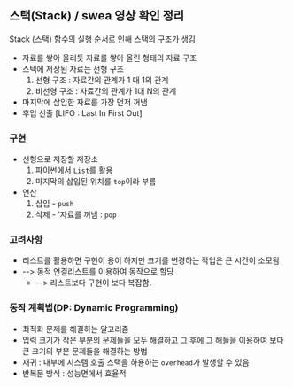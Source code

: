 ## 스택(Stack) / swea 영상 확인 정리

Stack (스택)
함수의 실행 순서로 인해 스택의 구조가 생김

- 자료를 쌓아 올리듯 자료를 쌓아 올린 형태의 자료 구조
- 스택에 저장된 자료는 선형 구조
    1. 선형 구조 : 자료간의 관계가 1 대 1의 관계
    2. 비선형 구조 : 자료간의 관계가 1대 N의 관계
- 마지막에 삽입한 자료를 가장 먼저 꺼냄 
- 후입 선출 [LIFO : Last In First Out]
### 구현
- 선형으로 저장할 저장소
  1. 파이썬에서 `List`를 활용
  2. 마지막의 삽입된 위치를 `top`이라 부름
- 연산
  1. 삽입 - `push`
  2. 삭제 - '자료를 꺼냄 : `pop`

### 고려사항
- 리스트를 활용하면 구현이 용이 하지만 크기를 변경하는 작업은 큰 시간이 소모됨
- --> 동적 연결리스트를 이용하여 동작으로 할당
  - --> 리스트보다 구현이 보다 복잡함.

### 동작 계획법(DP: Dynamic Programming)
- 최적화 문제를 해결하는 알고리즘
- 입력 크기가 작은 부분의 문제들을 모두 해결하고 그 후에 그 해들을 이용하여 보다 큰 크기의 부분 문제들을 해결하는 방법 
- 재귀 : 내부에 시스템 호출 스택을 하용하는 `overhead`가 발생할 수 있음
- 반복문 방식 : 성능면에서 효율적